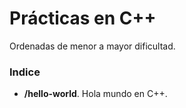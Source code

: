 # Prácticas en C++

Ordenadas de menor a mayor dificultad.

### Indice
- **/hello-world**. Hola mundo en C++.
